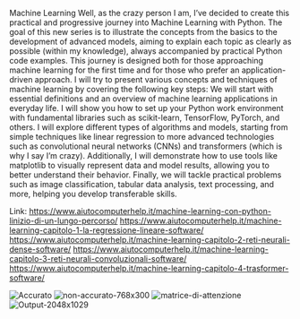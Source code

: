 Machine Learning
Well, as the crazy person I am, I’ve decided to create this practical and progressive journey into Machine Learning with Python. The goal of this new series is to illustrate the concepts from the basics to the development of advanced models, aiming to explain each topic as clearly as possible (within my knowledge), always accompanied by practical Python code examples. This journey is designed both for those approaching machine learning for the first time and for those who prefer an application-driven approach.
I will try to present various concepts and techniques of machine learning by covering the following key steps:
We will start with essential definitions and an overview of machine learning applications in everyday life. I will show you how to set up your Python work environment with fundamental libraries such as scikit-learn, TensorFlow, PyTorch, and others.
I will explore different types of algorithms and models, starting from simple techniques like linear regression to more advanced technologies such as convolutional neural networks (CNNs) and transformers (which is why I say I’m crazy).
Additionally, I will demonstrate how to use tools like matplotlib to visually represent data and model results, allowing you to better understand their behavior.
Finally, we will tackle practical problems such as image classification, tabular data analysis, text processing, and more, helping you develop transferable skills.

Link:
https://www.aiutocomputerhelp.it/machine-learning-con-python-linizio-di-un-lungo-percorso/
https://www.aiutocomputerhelp.it/machine-learning-capitolo-1-la-regressione-lineare-software/
https://www.aiutocomputerhelp.it/machine-learning-capitolo-2-reti-neurali-dense-software/
https://www.aiutocomputerhelp.it/machine-learning-capitolo-3-reti-neurali-convoluzionali-software/
https://www.aiutocomputerhelp.it/machine-learning-capitolo-4-trasformer-software/


![Accurato](https://github.com/user-attachments/assets/b08a5025-8a0f-424b-b35c-9e36424d262a)
![non-accurato-768x300](https://github.com/user-attachments/assets/1bb13fae-96a9-4467-ba65-c10c6187dd69)
![matrice-di-attenzione](https://github.com/user-attachments/assets/2b138a91-39fa-49c5-8464-b64ced80c2a3)
![Output-2048x1029](https://github.com/user-attachments/assets/48101963-90fa-4060-8397-3420014e6f4b)
